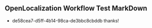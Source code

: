 ## OpenLocalization Workflow Test MarkDown
* de58cea7-d5ff-4b14-98ca-de3bbc8cbddb thanks!

<!--HONumber=Jul16_HO4-->


